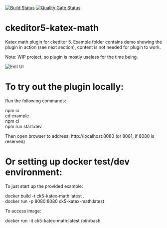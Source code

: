[![Build Status](https://travis-ci.org/McFizh/ckeditor5-katex-math.svg?branch=master)](https://travis-ci.org/McFizh/ckeditor5-katex-math)
[![Quality Gate Status](https://sonarcloud.io/api/project_badges/measure?project=ckeditor5-katex-math&metric=alert_status)](https://sonarcloud.io/dashboard?id=ckeditor5-katex-math)

# ckeditor5-katex-math

Katex math plugin for ckeditor 5. Example folder contains demo showing the plugin in action (see next section), content is not needed for plugin to work.

Note: WIP project, so plugin is mostly useless for the time being.

![Edit UI](docs/images/screenshot_1.png)

# To try out the plugin locally:

Run the following commands:

npm ci\
cd example\
npm ci\
npm run start:dev

Then open browser to address: http://localhost:8080  (or 8081, if 8080 is reserved)

# Or setting up docker test/dev environment:

To just start up the provided example:

docker build -t ck5-katex-math:latest .\
docker run -p 8080:8080 ck5-katex-math:latest

To access image:

docker run -it ck5-katex-math:latest /bin/bash
